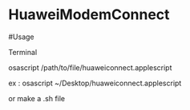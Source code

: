 # HuaweiModemConnect


#Usage

Terminal

osascript /path/to/file/huaweiconnect.applescript

ex : osascript ~/Desktop/huaweiconnect.applescript

or make a .sh file
